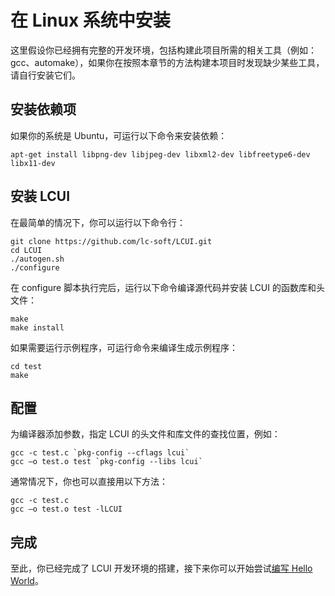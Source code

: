 # 在 Linux 系统中安装

这里假设你已经拥有完整的开发环境，包括构建此项目所需的相关工具（例如：gcc、automake），如果你在按照本章节的方法构建本项目时发现缺少某些工具，请自行安装它们。

## 安装依赖项

如果你的系统是 Ubuntu，可运行以下命令来安装依赖：

	apt-get install libpng-dev libjpeg-dev libxml2-dev libfreetype6-dev libx11-dev

## 安装 LCUI

在最简单的情况下，你可以运行以下命令行：

	git clone https://github.com/lc-soft/LCUI.git
	cd LCUI
    ./autogen.sh
	./configure

在 configure 脚本执行完后，运行以下命令编译源代码并安装 LCUI 的函数库和头文件：

	make
	make install

如果需要运行示例程序，可运行命令来编译生成示例程序：

	cd test
	make

## 配置

为编译器添加参数，指定 LCUI 的头文件和库文件的查找位置，例如：

	gcc -c test.c `pkg-config --cflags lcui`
	gcc –o test.o test `pkg-config --libs lcui`

通常情况下，你也可以直接用以下方法：

	gcc -c test.c
	gcc –o test.o test -lLCUI

## 完成

至此，你已经完成了 LCUI 开发环境的搭建，接下来你可以开始尝试[编写 Hello World](../getting_started/step1.html)。
